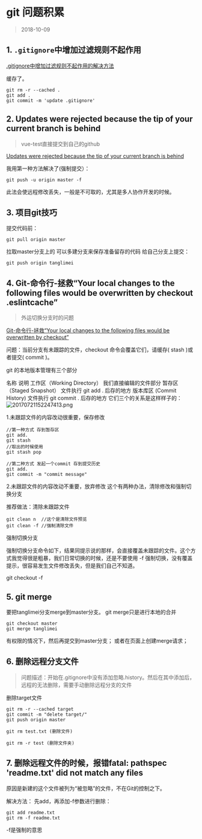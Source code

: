 # git 问题积累

>2018-10-09
<tag-part tagName="vue"/>



## 1. `.gitignore`中增加过滤规则不起作用

[.gitignore中增加过滤规则不起作用的解决方法](https://blog.csdn.net/get_set/article/details/53246538)

缓存了。

```
git rm -r --cached .
git add .
git commit -m 'update .gitignore'
```

## 2. Updates were rejected because the tip of your current branch is behind 

> vue-test直接提交到自己的github

[Updates were rejected because the tip of your current branch is behind](https://www.cnblogs.com/code-changeworld/p/4779145.html)

我用第一种方法解决了(强制提交）：
```
git push -u origin master -f 
```
此法会使远程修改丢失，一般是不可取的，尤其是多人协作开发的时候。

## 3. 项目git技巧
提交代码前：
```
git pull origin master
```
拉取master分支上的
可以多建分支来保存准备留存的代码
给自己分支上提交：
```
git push origin tanglimei
```


## 4. Git-命令行-拯救“Your local changes to the following files would be overwritten by checkout .eslintcache”

> 外运切换分支时的问题

[Git-命令行-拯救“Your local changes to the following files would be overwritten by checkout”](https://blog.csdn.net/qq_32452623/article/details/75645578)

问题：当前分支有未跟踪的文件，checkout 命令会覆盖它们，请缓存( stash )或者提交( commit )。

git 的本地版本管理有三个部分

名称	说明
工作区（Working Directory）	我们直接编辑的文件部分
暂存区（Staged Snapshot）	文件执行 git add . 后存的地方
版本库区 (Commit History)	文件执行 git commit . 后存的地方
它们三个的关系是这样样子的：
![20170721152247413.png](http://upload-images.jianshu.io/upload_images/6230931-f76d1cf46f5264a3.png?imageMogr2/auto-orient/strip%7CimageView2/2/w/1240)

1.未跟踪文件的内容改动很重要，保存修改
```
//第一种方式 存到暂存区
git add.
git stash 
//取出的时候使用 
git stash pop

//第二种方式 发起一个commit 存到提交历史
git add.
git commit -m "commit message"
```
2.未跟踪文件的内容改动不重要，放弃修改
这个有两种办法，清除修改和强制切换分支

推荐做法：清除未跟踪文件
```
git clean n  //这个是清除文件预览
git clean -f //强制清除文件
```

强制切换分支

强制切换分支命令如下，结果同提示说的那样，会直接覆盖未跟踪的文件。这个方式我觉得很是粗暴，我们日常切换的时候，还是不要使用 -f 强制切换，没有覆盖提示，很容易发生文件修改丢失，但是我们自己不知道。

git checkout -f <branch> 

## 5. git merge

要把tanglimei分支merge到master分支。
git merge只是进行本地的合并

```
git checkout master
git merge tanglimei
```
有权限的情况下，然后再提交到master分支；
或者在页面上创建merge请求；

## 6. 删除远程分支文件
> 问题描述：开始在.gitignore中没有添加忽略.history。然后在其中添加后，远程的无法删除，需要手动删除远程分支的文件


删除target文件

```
git rm -r --cached target
git commit -m "delete target/"
git push origin master
```
```
git rm test.txt (删除文件)

git rm -r test (删除文件夹)
```

## 7. 删除远程文件的时候，报错fatal: pathspec 'readme.txt' did not match any files

原因是新建的这个文件被列为“被忽略”的文件，不在Git的控制之下。

解决方法： 先add，再添加-f参数进行删除：

```
git add readme.txt
git rm -f readme.txt
```
-f是强制的意思